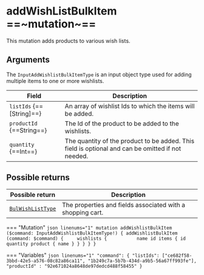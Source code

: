 # addWishListBulkItem ==~mutation~==

This mutation adds products to various wish lists.

## Arguments

The `InputAddWishlistBulkItemType` is an input object type used for adding multiple items to one or more wishlists. 

| Field                       | Description                                                                                       |
|-----------------------------|---------------------------------------------------------------------------------------------------|
| `listIds` {==[String]==}    | An array of wishlist Ids to which the items will be added.                                        |
| `productId` {==String==}    | The Id of the product to be added to the wishlists.                                               |
| `quantity` {==Int==}        | The quantity of the product to be added. This field is optional and can be omitted if not needed. |


## Possible returns

| Possible return                                          	| Description                                                 	|
|---------------------------------------------------------	|------------------------------------------------------------	|
| [`BulWishListType`]()                                    	|  The properties and fields associated with a shopping cart.  	|


=== "Mutation"
    ```json linenums="1"
    mutation addWishlistBulkItem ($command: InputAddWishlistBulkItemType!) {
      addWishlistBulkItem (command: $command) {    
        wishlists {          
          name
          id
          items {
            id
            quantity
            product {
              name
            }
          }
        }
      }
    }
    ```

=== "Variables"
    ```json linenums="1"
    "command": {
      "listIds": ["ce682f58-3bbd-42e5-a576-08c82a86ca11", "1b249c7a-5b7b-434d-a9b5-56a67ff993fe"],
      "productId" : "92e671024a8648de97dedcd488f58455"
    }
    ```